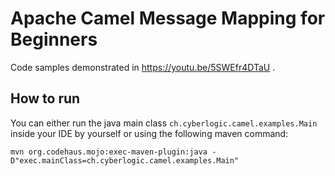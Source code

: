 # Apache Camel Message Mapping for Beginners
Code samples demonstrated in https://youtu.be/5SWEfr4DTaU .

## How to run
You can either run the java main class `ch.cyberlogic.camel.examples.Main` inside your IDE by yourself or using the following maven command:
```shell script
mvn org.codehaus.mojo:exec-maven-plugin:java -D"exec.mainClass=ch.cyberlogic.camel.examples.Main"
```